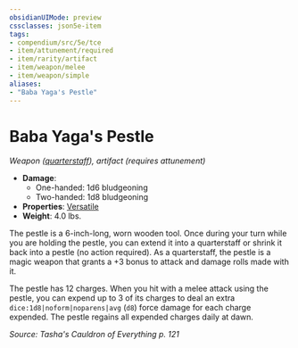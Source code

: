 ```yaml
---
obsidianUIMode: preview
cssclasses: json5e-item
tags:
- compendium/src/5e/tce
- item/attunement/required
- item/rarity/artifact
- item/weapon/melee
- item/weapon/simple
aliases: 
- "Baba Yaga's Pestle"
---
```

# Baba Yaga's Pestle
*Weapon ([quarterstaff](/3-Mechanics/CLI/items/quarterstaff-xphb.md)), artifact (requires attunement)*  


- **Damage**:
  - One-handed: 1d6 bludgeoning
  - Two-handed: 1d8 bludgeoning
- **Properties**: [Versatile](item-properties.md#Versatile)
- **Weight**: 4.0 lbs.

The pestle is a 6-inch-long, worn wooden tool. Once during your turn while you are holding the pestle, you can extend it into a quarterstaff or shrink it back into a pestle (no action required). As a quarterstaff, the pestle is a magic weapon that grants a +3 bonus to attack and damage rolls made with it.

The pestle has 12 charges. When you hit with a melee attack using the pestle, you can expend up to 3 of its charges to deal an extra `dice:1d8|noform|noparens|avg` (`d8`) force damage for each charge expended. The pestle regains all expended charges daily at dawn.

*Source: Tasha's Cauldron of Everything p. 121*